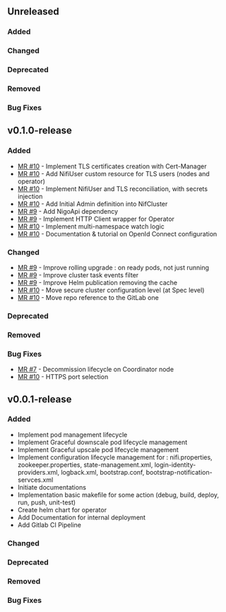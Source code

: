 ## Unreleased

### Added

### Changed

### Deprecated

### Removed

### Bug Fixes

## v0.1.0-release

### Added

- [MR #10](https://gitlab.si.francetelecom.fr/kubernetes/nifikop/-/merge_requests/10) - Implement TLS certificates creation with Cert-Manager
- [MR #10](https://gitlab.si.francetelecom.fr/kubernetes/nifikop/-/merge_requests/10) - Add NifiUser custom resource for TLS users (nodes and operator)
- [MR #10](https://gitlab.si.francetelecom.fr/kubernetes/nifikop/-/merge_requests/10) - Implement NifiUser and TLS reconciliation, with secrets injection
- [MR #10](https://gitlab.si.francetelecom.fr/kubernetes/nifikop/-/merge_requests/10) - Add Initial Admin definition into NifCluster
- [MR #9](https://gitlab.si.francetelecom.fr/kubernetes/nifikop/-/merge_requests/9) - Add NigoApi dependency
- [MR #9](https://gitlab.si.francetelecom.fr/kubernetes/nifikop/-/merge_requests/9) - Implement HTTP Client wrapper for Operator
- [MR #10](https://gitlab.si.francetelecom.fr/kubernetes/nifikop/-/merge_requests/10) - Implement multi-namespace watch logic
- [MR #10](https://gitlab.si.francetelecom.fr/kubernetes/nifikop/-/merge_requests/10) - Documentation & tutorial on OpenId Connect configuration

### Changed

- [MR #9](https://gitlab.si.francetelecom.fr/kubernetes/nifikop/-/merge_requests/9) - Improve rolling upgrade : on ready pods, not just running
- [MR #9](https://gitlab.si.francetelecom.fr/kubernetes/nifikop/-/merge_requests/9) - Improve cluster task events filter
- [MR #9](https://gitlab.si.francetelecom.fr/kubernetes/nifikop/-/merge_requests/9) - Improve Helm publication removing the cache
- [MR #10](https://gitlab.si.francetelecom.fr/kubernetes/nifikop/-/merge_requests/10) - Move secure cluster configuration level (at Spec level)
- [MR #10](https://gitlab.si.francetelecom.fr/kubernetes/nifikop/-/merge_requests/10) - Move repo reference to the GitLab one

### Deprecated

### Removed

### Bug Fixes

- [MR #7](https://gitlab.si.francetelecom.fr/kubernetes/nifikop/-/merge_requests/7) - Decommission lifecycle on Coordinator node
- [MR #10](https://gitlab.si.francetelecom.fr/kubernetes/nifikop/-/merge_requests/10) - HTTPS port selection

## v0.0.1-release

### Added

- Implement pod management lifecycle
- Implement Graceful downscale pod lifecycle management
- Implement Graceful upscale pod lifecycle management
- Implement configuration lifecycle management for : nifi.properties, zookeeper.properties, state-management.xml, login-identity-providers.xml, logback.xml, bootstrap.conf, bootstrap-notification-servces.xml
- Initiate documentations
- Implementation basic makefile for some action (debug, build, deploy, run, push, unit-test)
- Create helm chart for operator
- Add Documentation for internal deployment
- Add Gitlab CI Pipeline

### Changed

### Deprecated

### Removed

### Bug Fixes